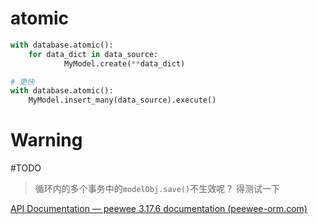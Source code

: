 
# atomic

```python
with database.atomic():
	for data_dict in data_source:
	        MyModel.create(**data_dict)

# 更快
with database.atomic():
	MyModel.insert_many(data_source).execute()


```


#  Warning

#TODO

> 循环内的多个事务中的`modelObj.save()`不生效呢？ 得测试一下

[API Documentation — peewee 3.17.6 documentation (peewee-orm.com)](https://docs.peewee-orm.com/en/latest/peewee/api.html#Database.atomic)

